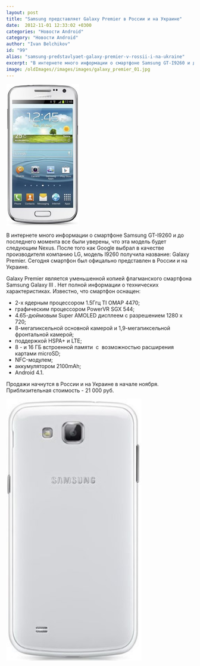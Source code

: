 ```yaml
---
layout: post
title: "Samsung представляет Galaxy Premier в России и на Украине"
date:  2012-11-01 12:33:02 +0300
categories: "Новости Android"
category: "Новости Android"
author: "Ivan Belchikov"
id: "99"
alias: "samsung-predstavlyaet-galaxy-premier-v-rossii-i-na-ukraine"
excerpt: "В интернете много информации о смартфоне Samsung GT-I9260 и до последнего момента все были уверены, что эта модель будет следующим Nexus. После того как Google выбрал в качестве производителя компанию LG, модель I9260 получила название: Galaxy Premier. Сегодня смартфон был офицально представлен в России и на Украине."
image: /oldImages//images/images/galaxy_premier_01.jpg
---
```

<a href="#" rel="nofollow" ><img  src="/oldImages/images/images/galaxy_premier_01.jpg" border="0" alt="" ></a>

В интернете много информации о смартфоне Samsung GT-I9260 и до последнего момента все были уверены, что эта модель будет следующим Nexus. После того как Google выбрал в качестве производителя компанию LG, модель I9260 получила название: Galaxy Premier. Сегодня смартфон был офицально представлен в России и на Украине.

Galaxy Premier является уменьшенной копией флагманского смартфона Samsung Galaxy III . Нет полной информации о технических характеристиках. Известно, что смартфон оснащен:

<ul>
<li>2-х ядерным процессором 1.5Ггц TI OMAP 4470;</li>
<li>графическим процессором PowerVR SGX 544;</li>
<li>4.65-дюймовым Super AMOLED дисплеем с разрешением 1280 x 720;</li>
<li>8-мегапиксельной основной камерой и 1,9-мегапиксельной  фронтальной камерой;</li>
<li>поддержкой HSPA+ и LTE;</li>
<li>8 - и 16 ГБ встроенной памяти  с  возможностью расширения картами microSD;</li>
<li>NFC-модулем;</li>
<li>аккумулятором 2100mAh;</li>
<li>Android 4.1.</li>
</ul>
Продажи начнутся в России и на Украине в начале ноября. Приблизительная стоимость - 21 000 руб.

<a href="#" rel="nofollow" ><img  src="/oldImages/images/images/galaxy_premier_03.jpg" border="0" alt="" title="galaxy_premier_03" width="363" height="702" ></a>
